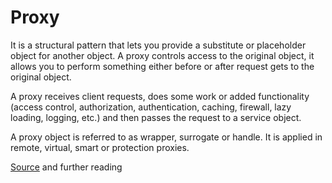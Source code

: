 # Proxy

It is a structural pattern that lets you provide a substitute or placeholder object for another object.
A proxy controls access to the original object, it allows you to perform something either before or after request gets to the original object.

A proxy receives client requests, does some work or added functionality (access control, authorization, authentication, caching, firewall, lazy loading, logging, etc.) and then passes the request to a service object.

A proxy object is referred to as wrapper, surrogate or handle. It is applied in remote, virtual, smart or protection proxies.

[Source](https://refactoring.guru/design-patterns/proxy) and further reading
